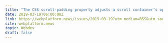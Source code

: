 ```yaml
---
title: "The CSS scroll-padding property adjusts a scroll container’s optimal viewing region."
date: 2019-03-19T06:00:00Z
link: https://webplatform.news/issues/2019-03-19?utm_medium=RSS&utm_source=hune
site: webplatform.news
topic: Webdev
draft: false
---
```

